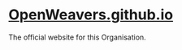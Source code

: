# [OpenWeavers.github.io](https://openweavers.github.io)

The official website for this Organisation.
